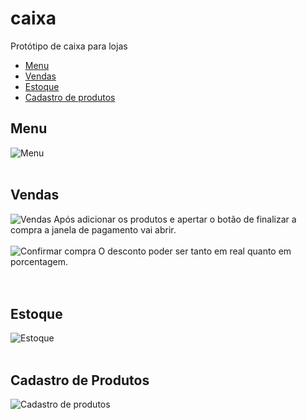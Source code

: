 # caixa
Protótipo de caixa para lojas
<ul>
  <li><a href="#Menu">Menu</a></li>
  <li><a href="#Vendas">Vendas</a></li>
  <li><a href="#Estoque">Estoque</a></li>
  <li><a href="#Cadastro de produtos">Cadastro de produtos</a></li>
</ul>


<h2>Menu</h2>
<img src="https://user-images.githubusercontent.com/67676175/204076073-de47224e-d4a1-4f1a-a477-5c5e27a88fa5.png" alt="Menu">
<br><br>

<h2 id="vendas">Vendas</h2>
<img src="https://user-images.githubusercontent.com/67676175/204076094-b505f244-87b9-49c2-9927-b3fb884a35d1.png" alt="Vendas">
Após adicionar os produtos e apertar o botão de finalizar a compra a janela de pagamento vai abrir. <br>
<br>
<img src="https://user-images.githubusercontent.com/67676175/204076142-7d140ece-c933-4d1c-a3f8-bee42d3e4a0e.png" alt="Confirmar compra">
O desconto poder ser tanto em real quanto em porcentagem.
<br><br><br>


<h2 id="estoque">Estoque</h2>
<img src="https://user-images.githubusercontent.com/67676175/204076224-2f320b26-d22e-491a-a1a2-d9d17a25aa3a.png" alt="Estoque">
<br><br>


<h2 id="cadastrar produto">Cadastro de Produtos</h2>
<img src="https://user-images.githubusercontent.com/67676175/204093005-0191b4ab-999b-44f1-9f58-597abf7f7898.png" alt="Cadastro de produtos">


<h2></h2>


<h2></h2>
